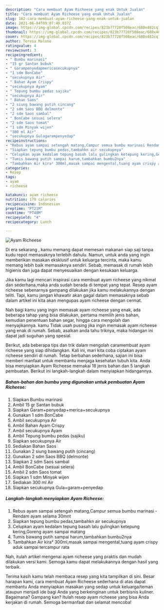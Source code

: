 ```yaml
---
description: "Cara membuat Ayam Richeese yang enak Untuk Jualan"
title: "Cara membuat Ayam Richeese yang enak Untuk Jualan"
slug: 162-cara-membuat-ayam-richeese-yang-enak-untuk-jualan
date: 2021-06-04T09:07:48.037Z
image: https://img-global.cpcdn.com/recipes/823b77720f508eac/680x482cq70/ayam-richeese-foto-resep-utama.jpg
thumbnail: https://img-global.cpcdn.com/recipes/823b77720f508eac/680x482cq70/ayam-richeese-foto-resep-utama.jpg
cover: https://img-global.cpcdn.com/recipes/823b77720f508eac/680x482cq70/ayam-richeese-foto-resep-utama.jpg
author: Teresa Malone
ratingvalue: 4
reviewcount: 3
recipeingredient:
- " Bumbu marinasi"
- "15 gr Santan bubuk"
- " Garampenyedapmericasecukupnya"
- "1 sdm BonCabe"
- "secukupnya Air"
- " Bahan Ayam Crispy"
- "secukupnya Ayam"
- " Tepung bumbu pedas sajiku"
- "secukupnya Air"
- " Bahan Saos"
- "2 siung bawang putih cincang"
- "2 sdm Saos BBQ delmonte"
- "2 sdm Saos sambal"
- " BonCabe sesuai selera"
- "2 sdm Saos tomat"
- "1 sdm Minyak wijen"
- "300 ml Air"
- "secukupnya Gulagarampenyedap"
recipeinstructions:
- "Rebus ayam sampai setengah matang,Campur semua bumbu marinasi Rendam ayam selama 30mnt"
- "Siapkan tepung bumbu pedas,tambahkn air secukupnya"
- "Celupkan ayam kedalam tepung basah lalu gulingkan ketepung kering,Goreng ayam sampai matang"
- "Tumis bawang putih sampai harum,tambahkan bumbu2nya"
- "Tambahkan Air kira² 300ml,masak sampai mengental,tuang ayam crispy aduk sampai tercampur rata"
categories:
- Resep
tags:
- ayam
- richeese

katakunci: ayam richeese 
nutrition: 179 calories
recipecuisine: Indonesian
preptime: "PT21M"
cooktime: "PT48M"
recipeyield: "4"
recipecategory: Lunch

---
```



![Ayam Richeese](https://img-global.cpcdn.com/recipes/823b77720f508eac/680x482cq70/ayam-richeese-foto-resep-utama.jpg)

Di era  sekarang , kamu memang dapat memesan makanan siap saji tanpa kudu repot memasaknya terlebih dahulu. Namun, untuk anda yang ingin memberikan masakan eksklusif untuk keluarga tercinta, maka kamu memang lebih baik memasaknya sendiri. Sebab, memasak di rumah lebih higienis dan juga dapat menyesuaikan dengan kesukaan keluarga.

Jika kamu lagi mencari inspirasi cara membuat ayam richeese yang nikmat dan sederhana,maka anda sudah berada di tempat yang tepat. Resep ayam richeese  sebenarnya gampang dilakukan jika kamu melakukannya dengan teliti. Tapi, kamu jangan khawatir akan gagal dalam memasaknya 
sebab dalam artikel ini kita akan mengupas ayam richeese dengan cermat.  



Nah bagi kamu yang ingin memasak ayam richeese yang enak, ada beberapa tahap yang bisa dilakukan, pertama memilih jenis bahan, kemudian penentuan bahan segar, hingga cara mengolah dan menyajikannya. kamu Tidak usah pusing jika ingin memasak ayam richeese yang enak di rumah. Sebab, asalkan anda  tahu triknya, maka hidangan ini dapat jadi suguhan yang spesial.

Berikut, ada beberapa tips dan trik dalam mengolah caramembuat ayam richeese yang siap dihidangkan. Kali ini, mari kita coba ciptakan ayam richeese sendiri di rumah. Tetap berbahan sederhana, sajian ini bisa memberi manfaat untuk membantu menjaga kesehatan tubuh kita. Anda bisa menyiapkan Ayam Richeese memakai 18 jenis bahan dan 5 langkah pembuatan. Berikut ini langkah-langkah dalam menyiapkan hidangannya.

<!--inarticleads1-->

##### Bahan-bahan dan bumbu yang digunakan untuk pembuatan Ayam Richeese:

1. Siapkan  Bumbu marinasi
1. Ambil 15 gr Santan bubuk
1. Siapkan  Garam+penyedap+merica+secukupnya
1. Gunakan 1 sdm BonCabe
1. Ambil secukupnya Air
1. Ambil  Bahan Ayam Crispy
1. Ambil secukupnya Ayam
1. Ambil  Tepung bumbu pedas (sajiku)
1. Siapkan secukupnya Air
1. Sediakan  Bahan Saos
1. Gunakan 2 siung bawang putih (cincang)
1. Gunakan 2 sdm Saos BBQ (delmonte)
1. Siapkan 2 sdm Saos sambal
1. Ambil  BonCabe (sesuai selera)
1. Ambil 2 sdm Saos tomat
1. Siapkan 1 sdm Minyak wijen
1. Sediakan 300 ml Air
1. Siapkan secukupnya Gula+garam+penyedap




<!--inarticleads2-->

##### Langkah-langkah menyiapkan Ayam Richeese:

1. Rebus ayam sampai setengah matang,Campur semua bumbu marinasi - Rendam ayam selama 30mnt
1. Siapkan tepung bumbu pedas,tambahkn air secukupnya
1. Celupkan ayam kedalam tepung basah lalu gulingkan ketepung kering,Goreng ayam sampai matang
1. Tumis bawang putih sampai harum,tambahkan bumbu2nya
1. Tambahkan Air kira² 300ml,masak sampai mengental,tuang ayam crispy aduk sampai tercampur rata




Nah, itulah artikel mengenai  ayam richeese  yang praktis dan mudah dilakukan versi kami. Semoga kamu dapat melakukannya dengan hasil yang terbaik. 

Terima kasih kamu telah membaca resep yang kita tampilkan di sini. Besar harapan kami, cara membuat  Ayam Richeese sederhana di atas dapat membantu Anda menyiapkan masakan yang sedap untuk keluarga/teman ataupun menjadi ide bagi Anda yang berkeinginan untuk berbisnis kuliner. Bagaimana? Gampang kan? Itulah resep ayam richeese yang bisa Anda kerjakan di rumah. Semoga bermanfaat dan selamat mencoba!

